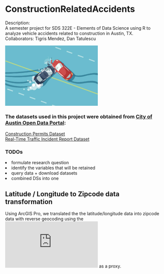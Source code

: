 # ConstructionRelatedAccidents
Description: <br>A semester project for SDS 322E - Elements of Data Science using R to analyze vehicle accidents related to construction in Austin, TX.
Collaborators: Tigris Mendez, Dan Tatulescu

<img src="Images/accident.jpg" width="300"/>

### The datasets used in this project were obtained from [City of Austin Open Data Portal](https://data.austintexas.gov/):
[Construction Permits Dataset](https://data.austintexas.gov/Building-and-Development/Issued-Construction-Permits/3syk-w9eu/about_data)<br>
[Real-Time Traffic Incident Report Dataset](https://data.austintexas.gov/Transportation-and-Mobility/Real-Time-Traffic-Incident-Reports/dx9v-zd7x/about_data)

### TODOs
<li>formulate research question</li>
<li>identify the variables that will be retained</li>
<li>query data + download datasets</li>
<li>combined DSs into one</li>

## Latitude / Longitude to Zipcode data transformation

Using ArcGIS Pro, we translated the the latitude/longitude data into zipcode data with reverse geocoding using the ![Tiger 2024 Shape Files](https://www.census.gov/geographies/mapping-files/time-series/geo/tiger-line-file.html) as a proxy.


